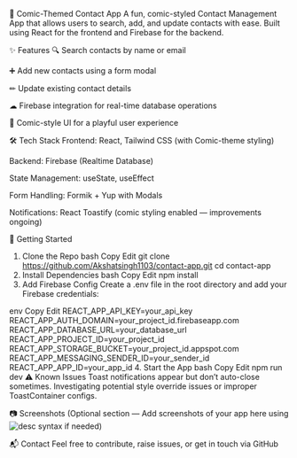 📇 Comic-Themed Contact App
A fun, comic-styled Contact Management App that allows users to search, add, and update contacts with ease. Built using React for the frontend and Firebase for the backend.

✨ Features
🔍 Search contacts by name or email

➕ Add new contacts using a form modal

✏ Update existing contact details

☁ Firebase integration for real-time database operations

🎨 Comic-style UI for a playful user experience

🛠 Tech Stack
Frontend: React, Tailwind CSS (with Comic-theme styling)

Backend: Firebase (Realtime Database)

State Management: useState, useEffect

Form Handling: Formik + Yup with Modals

Notifications: React Toastify (comic styling enabled — improvements ongoing)

🚀 Getting Started
1. Clone the Repo
bash
Copy
Edit
git clone https://github.com/Akshatsingh1103/contact-app.git
cd contact-app
2. Install Dependencies
bash
Copy
Edit
npm install
3. Add Firebase Config
Create a .env file in the root directory and add your Firebase credentials:

env
Copy
Edit
REACT_APP_API_KEY=your_api_key
REACT_APP_AUTH_DOMAIN=your_project_id.firebaseapp.com
REACT_APP_DATABASE_URL=your_database_url
REACT_APP_PROJECT_ID=your_project_id
REACT_APP_STORAGE_BUCKET=your_project_id.appspot.com
REACT_APP_MESSAGING_SENDER_ID=your_sender_id
REACT_APP_APP_ID=your_app_id
4. Start the App
bash
Copy
Edit
npm run dev
⚠ Known Issues
Toast notifications appear but don’t auto-close sometimes. Investigating potential style override issues or improper ToastContainer configs.

📷 Screenshots
(Optional section — Add screenshots of your app here using ![desc](path) syntax if needed)

📬 Contact
Feel free to contribute, raise issues, or get in touch via GitHub
